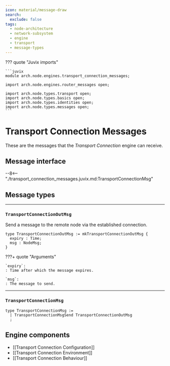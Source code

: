 ```yaml
---
icon: material/message-draw
search:
  exclude: false
tags:
  - node-architecture
  - network-subsystem
  - engine
  - transport
  - message-types
---
```


??? quote "Juvix imports"

    ```juvix
    module arch.node.engines.transport_connection_messages;

    import arch.node.engines.router_messages open;

    import arch.node.types.transport open;
    import arch.node.types.basics open;
    import arch.node.types.identities open;
    import arch.node.types.messages open;
    ```

# Transport Connection Messages

These are the messages that the *Transport Connection* engine can receive.

## Message interface

--8<-- "./transport_connection_messages.juvix.md:TransportConnectionMsg"

<!-- TODO: add sequence diagram -->

## Message types

---
### `TransportConnectionOutMsg`

Send a message to the remote node via the established connection.

<!-- --8<-- [start:TransportConnectionOutMsg] -->
```juvix
type TransportConnectionOutMsg := mkTransportConnectionOutMsg {
  expiry : Time;
  msg : NodeMsg;
}
```
<!-- --8<-- [end:TransportConnectionOutMsg] -->

???+ quote "Arguments"

    `expiry`:
    : Time after which the message expires.

    `msg`:
    : The message to send.

---

### `TransportConnectionMsg`

<!-- --8<-- [start:TransportConnectionMsg] -->
```juvix
type TransportConnectionMsg :=
  | TransportConnectionMsgSend TransportConnectionOutMsg
  ;
```
<!-- --8<-- [end:TransportConnectionMsg] -->

## Engine components

- [[Transport Connection Configuration]]
- [[Transport Connection Environment]]
- [[Transport Connection Behaviour]]
